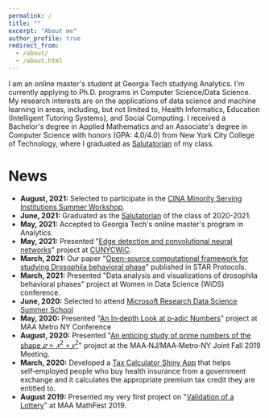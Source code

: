 ```yaml
---
permalink: /
title: ""
excerpt: "About me"
author_profile: true
redirect_from: 
  - /about/
  - /about.html
---
```



I am an online master's student at Georgia Tech studying Analytics. I'm currently applying to Ph.D. programs in Computer Science/Data Science. My research interests are on the applications of data science and machine learning in areas, including, but not limited to, Health Informatics, Education (Intelligent Tutoring Systems), and Social Computing.  I received a Bachelor's degree in Applied Mathematics and an Associate's degree in Computer Science with honors (GPA: 4.0/4.0) from New York City College of Technology, where I graduated as [Salutatorian](https://www.citytech.cuny.edu/news/?id=1511) of my class.



# News


- **August, 2021:** Selected to participate in the [CINA Minority Serving Institutions Summer Workshop](https://cina.gmu.edu/msi/).
- **June, 2021:** Graduated as the [Salutatorian](https://www.citytech.cuny.edu/news/?id=1511) of the class of 2020-2021.
- **May, 2021:** Accepted to Georgia Tech's online master's program in Analytics.
- **May, 2021:** Presented "[Edge detection and convolutional neural networks](https://raw.githack.com/XiaonaZhou/Edge_Detection_From_Scratch/main/Edge_detection_presention/edge_detection_presentation.html)" project at [CUNYCWiC](https://cuny-cwic.github.io/ACM-CUNY-CWiC-2021/conference.html). 
- **March, 2021:** Our paper "[Open-source computational framework for studying Drosophila behavioral phase](https://www.sciencedirect.com/science/article/pii/S2666166720302720?via%3Dihub)" published in STAR  Protocols. 
- **March, 2021:** Presented "Data analysis and visualizations of drosophila behavioral phases" project at Women in Data Science (WiDS) conference.
- **June, 2020:** Selected to attend [Microsoft Research Data Science Summer School](https://www.microsoft.com/en-us/research/academic-program/data-science-summer-school/)
- **May, 2020:** Presented "[An In‑depth Look at p‑adic Numbers](https://academicworks.cuny.edu/ny_pubs/573/)" project at MAA Metro NY Conference
- **August, 2020:** Presented "[An enticing study of prime numbers of the shape $𝑝 = 𝑥^2 + 𝑦^2$](https://academicworks.cuny.edu/ny_pubs/558/)" project at the MAA‑NJ/MAA‑Metro‑NY Joint Fall 2019 Meeting. 
- **March, 2020:** Developed a [Tax Calculator Shiny App](https://xiaonazhou.shinyapps.io/Obamacare_Calculator_Version_3/) that helps self‑employed people who buy health insurance from a government exchange and it calculates the appropriate premium tax credit they are entitled to.
- **August 2019:** Presented my very first project on "[Validation of a Lottery](https://xiaonazhou.shinyapps.io/NYC_Lottery_Presentation/)" at MAA MathFest 2019.







